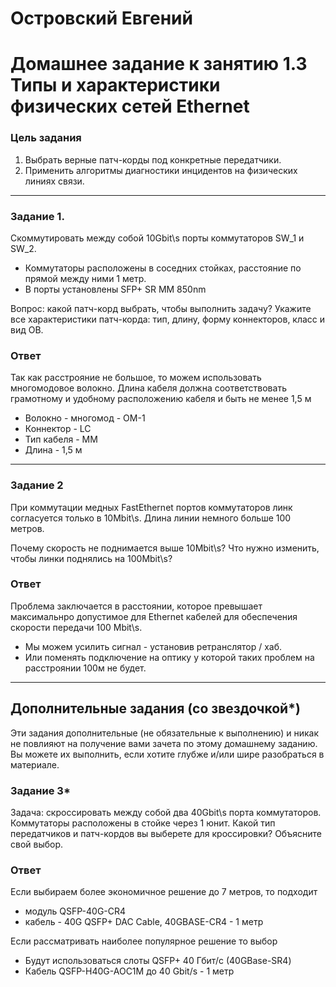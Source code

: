 # Островский Евгений
# Домашнее задание к занятию 1.3 Типы и характеристики физических сетей Ethernet

### Цель задания

1. Выбрать верные патч-корды  под конкретные передатчики.
2. Применить алгоритмы диагностики инцидентов на физических линиях связи.

---

### Задание 1. 

Cкоммутировать между собой 10Gbit\s порты коммутаторов SW_1 и SW_2.

- Коммутаторы расположены в соседних стойках, расстояние по прямой между ними 1 метр.
- В порты установлены SFP+ SR  MM 850nm

Вопрос: какой патч-корд выбрать, чтобы выполнить задачу?
Укажите все характеристики патч-корда: тип, длину, форму коннекторов, класс и вид ОВ.

### Ответ

Так как расстрояние не большое, то можем использовать многомодовое волокно. Длина кабеля должна соответствовать грамотному и удобному расположению кабеля и быть не менее 1,5 м
- Волокно - многомод - ОМ-1
- Коннектор - LC
- Тип кабеля - MM
- Длина - 1,5 м

---

### Задание 2

При коммутации медных FastEthernet портов коммутаторов линк согласуется только в 10Mbit\s. Длина линии немного больше 100 метров. 

Почему скорость не поднимается выше 10Mbit\s? Что нужно изменить, чтобы линки поднялись на 100Mbit\s? 

### Ответ

Проблема заключается в расстоянии, которое превышает максимальнро допустимое для Ethernet кабелей для обеспечения скорости передачи 100 Mbit\s.
- Мы можем усилить сигнал - установив ретранслятор / хаб.
- Или поменять подключение на оптику у которой таких проблем на расстроянии 100м не будет.

---

## Дополнительные задания (со звездочкой*)
Эти задания дополнительные (не обязательные к выполнению) и никак не повлияют на получение вами зачета по этому домашнему заданию. Вы можете их выполнить, если хотите глубже и/или шире разобраться в материале.


### Задание 3*

Задача: скроссировать между собой два 40Gbit\s порта коммутаторов. 
Коммутаторы расположены в стойке через 1 юнит.
Какой тип передатчиков и патч-кордов вы выберете для кроссировки? Объясните свой выбор.

### Ответ

Если выбираем более экономичное решение до 7 метров, то подходит 
- модуль QSFP-40G-CR4
- кабель - 40G QSFP+ DAC Cable, 40GBASE-CR4 - 1 метр

Если рассматривать наиболее популярное решение то выбор
- Будут использоваться слоты QSFP+ 40 Гбит/с (40GBase-SR4)
- Кабель QSFP-H40G-AOC1M до 40 Gbit/s - 1 метр
